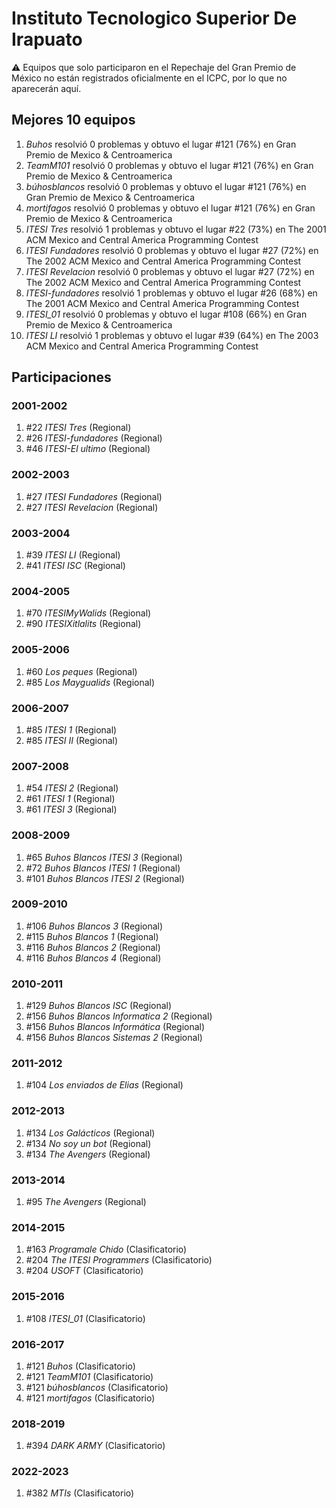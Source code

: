 # Instituto Tecnologico Superior De Irapuato

:warning: Equipos que solo participaron en el Repechaje del Gran Premio de México no están registrados oficialmente en el ICPC, por lo que no aparecerán aquí.

## Mejores 10 equipos

1. _Buhos_ resolvió 0 problemas y obtuvo el lugar #121 (76%) en Gran Premio de Mexico & Centroamerica
1. _TeamM101_ resolvió 0 problemas y obtuvo el lugar #121 (76%) en Gran Premio de Mexico & Centroamerica
1. _búhosblancos_ resolvió 0 problemas y obtuvo el lugar #121 (76%) en Gran Premio de Mexico & Centroamerica
1. _mortifagos_ resolvió 0 problemas y obtuvo el lugar #121 (76%) en Gran Premio de Mexico & Centroamerica
1. _ITESI Tres_ resolvió 1 problemas y obtuvo el lugar #22 (73%) en The 2001 ACM Mexico and Central America Programming Contest
1. _ITESI Fundadores_ resolvió 0 problemas y obtuvo el lugar #27 (72%) en The 2002 ACM Mexico and Central America Programming Contest
1. _ITESI Revelacion_ resolvió 0 problemas y obtuvo el lugar #27 (72%) en The 2002 ACM Mexico and Central America Programming Contest
1. _ITESI-fundadores_ resolvió 1 problemas y obtuvo el lugar #26 (68%) en The 2001 ACM Mexico and Central America Programming Contest
1. _ITESI_01_ resolvió 0 problemas y obtuvo el lugar #108 (66%) en Gran Premio de Mexico & Centroamerica
1. _ITESI LI_ resolvió 1 problemas y obtuvo el lugar #39 (64%) en The 2003 ACM Mexico and Central America Programming Contest

## Participaciones

### 2001-2002

1. #22 _ITESI Tres_ (Regional)
1. #26 _ITESI-fundadores_ (Regional)
1. #46 _ITESI-El ultimo_ (Regional)

### 2002-2003

1. #27 _ITESI Fundadores_ (Regional)
1. #27 _ITESI Revelacion_ (Regional)

### 2003-2004

1. #39 _ITESI LI_ (Regional)
1. #41 _ITESI ISC_ (Regional)

### 2004-2005

1. #70 _ITESIMyWalids_ (Regional)
1. #90 _ITESIXitlalits_ (Regional)

### 2005-2006

1. #60 _Los peques_ (Regional)
1. #85 _Los Maygualids_ (Regional)

### 2006-2007

1. #85 _ITESI 1_ (Regional)
1. #85 _ITESI II_ (Regional)

### 2007-2008

1. #54 _ITESI 2_ (Regional)
1. #61 _ITESI 1_ (Regional)
1. #61 _ITESI 3_ (Regional)

### 2008-2009

1. #65 _Buhos Blancos ITESI 3_ (Regional)
1. #72 _Buhos Blancos ITESI 1_ (Regional)
1. #101 _Buhos Blancos ITESI 2_ (Regional)

### 2009-2010

1. #106 _Buhos Blancos 3_ (Regional)
1. #115 _Buhos Blancos 1_ (Regional)
1. #116 _Buhos Blancos 2_ (Regional)
1. #116 _Buhos Blancos 4_ (Regional)

### 2010-2011

1. #129 _Buhos Blancos ISC_ (Regional)
1. #156 _Buhos Blancos Informatica 2_ (Regional)
1. #156 _Buhos Blancos Informática_ (Regional)
1. #156 _Buhos Blancos Sistemas 2_ (Regional)

### 2011-2012

1. #104 _Los enviados de Elias_ (Regional)

### 2012-2013

1. #134 _Los Galácticos_ (Regional)
1. #134 _No soy un bot_ (Regional)
1. #134 _The Avengers_ (Regional)

### 2013-2014

1. #95 _The Avengers_ (Regional)

### 2014-2015

1. #163 _Programale Chido_ (Clasificatorio)
1. #204 _The ITESI Programmers_ (Clasificatorio)
1. #204 _USOFT_ (Clasificatorio)

### 2015-2016

1. #108 _ITESI_01_ (Clasificatorio)

### 2016-2017

1. #121 _Buhos_ (Clasificatorio)
1. #121 _TeamM101_ (Clasificatorio)
1. #121 _búhosblancos_ (Clasificatorio)
1. #121 _mortifagos_ (Clasificatorio)

### 2018-2019

1. #394 _DARK ARMY_ (Clasificatorio)

### 2022-2023

1. #382 _MTIs_ (Clasificatorio)



